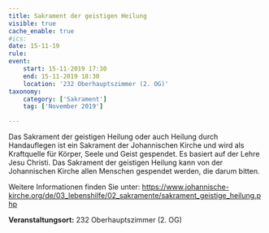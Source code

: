 ```yaml
---
title: Sakrament der geistigen Heilung
visible: true
cache_enable: true
#ics: 
date: 15-11-19
rule: 
event:
	start: 15-11-2019 17:30
	end: 15-11-2019 18:30
	location: '232 Oberhauptszimmer (2. OG)'
taxonomy:
	category: ['Sakrament']
	tag: ['November 2019']

---
```

Das Sakrament der geistigen Heilung oder auch Heilung durch Handauflegen ist ein Sakrament der Johannischen Kirche und wird als Kraftquelle für Körper, Seele und Geist gespendet. Es basiert auf der Lehre Jesu Christi. Das Sakrament der geistigen Heilung kann von der Johannischen Kirche allen Menschen gespendet werden, die darum bitten.

Weitere Informationen finden Sie unter:
https://www.johannische-kirche.org/de/03_lebenshilfe/02_sakramente/sakrament_geistige_heilung.php



**Veranstaltungsort:** 232 Oberhauptszimmer (2. OG)

